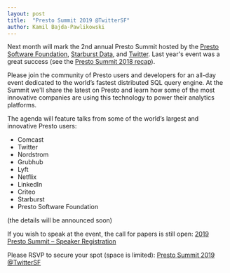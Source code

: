 ```yaml
---
layout: post
title:  "Presto Summit 2019 @TwitterSF"
author: Kamil Bajda-Pawlikowski
---
```


Next month will mark the 2nd annual Presto Summit hosted by the
[Presto Software Foundation](https://prestosql.io/foundation.html),
[Starburst Data](https://starburstdata.com), and [Twitter](https://twitter.com). Last year's event was
a great success (see the
[Presto Summit 2018 recap](https://www.starburstdata.com/technical-blog/presto-summit-2018-recap/)).

Please join the community of Presto users and developers for an all-day event dedicated to the world’s fastest 
distributed SQL query engine. At the Summit we'll share the latest on Presto and learn how some of the most 
innovative companies are using this technology to power their analytics platforms.

The agenda will feature talks from some of the world’s largest and innovative Presto users:
* Comcast
* Twitter
* Nordstrom
* Grubhub
* Lyft
* Netflix
* LinkedIn
* Criteo
* Starburst
* Presto Software Foundation

(the details will be announced soon)

If you wish to speak at the event, the call for papers is still open:
[2019 Presto Summit – Speaker Registration](https://www.starburstdata.com/2019-presto-summit-speaker-registration/)

Please RSVP to secure your spot (space is limited):
[Presto Summit 2019 @TwitterSF](https://prestosummit.splashthat.com/)
